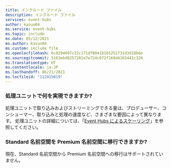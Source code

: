 ```yaml
---
title: インクルード ファイル
description: インクルード ファイル
services: event-hubs
author: kasun04
ms.service: event-hubs
ms.topic: include
ms.date: 05/12/2021
ms.author: kasun04
ms.custom: include file
ms.openlocfilehash: 6c8294697c22c171df8041b165251f31d3d18b6e
ms.sourcegitcommit: 5163ebd8257281e7e724c072f169d4165441c326
ms.translationtype: HT
ms.contentlocale: ja-JP
ms.lasthandoff: 06/21/2021
ms.locfileid: "112415019"
---
```

### <a name="what-can-i-achieve-with-a-processing-unit"></a>処理ユニットで何を実現できますか?

処理ユニットで取り込みおよびストリーミングできる量は、プロデューサー、コンシューマー、取り込みと処理の速度など、さまざまな要因によって異なります。 処理ユニットの詳細については、「[Event Hubs によるスケーリング](../event-hubs-scalability.md)」を参照してください。 

### <a name="can-i-migrate-my-standard-namespaces-to-premium-namespace"></a>Standard 名前空間を Premium 名前空間に移行できますか?
現在、Standard 名前空間から Premium 名前空間への移行はサポートされていません。  
